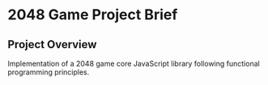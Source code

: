 # 2048 Game Project Brief

## Project Overview
Implementation of a 2048 game core JavaScript library following functional programming principles.
